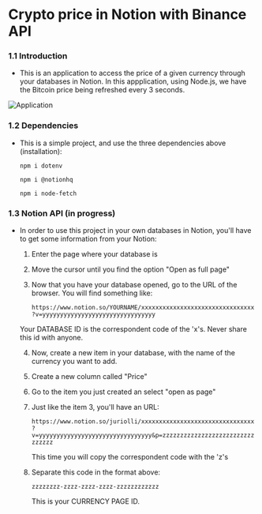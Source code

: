 # Crypto price in Notion with Binance API
### 1.1 Introduction
- This is an application to access the price of a given currency through your databases in Notion. In this appplication, using Node.js, we have the Bitcoin price being refreshed every 3 seconds. 

![Application](assets/workingCode.gif)

### 1.2 Dependencies
- This is a simple project, and use the three dependencies above (installation):

     ```npm i dotenv```

     ```npm i @notionhq```

     ```npm i node-fetch```

### 1.3 Notion API (in progress)
- In order to use this project in your own databases in Notion, you'll have to get some information from your Notion:

     1. Enter the page where your database is

     2. Move the cursor until you find the option "Open as full page"

     3. Now that you have your database opened, go to the URL of the browser. You will find something like: 

          ```https://www.notion.so/YOURNAME/xxxxxxxxxxxxxxxxxxxxxxxxxxxxxxxx?v=yyyyyyyyyyyyyyyyyyyyyyyyyyyyyyyy```

     Your DATABASE ID is the correspondent code of the 'x's. Never share this id with anyone. 

     4. Now, create a new item in your database, with the name of the currency you want to add. 

     5. Create a new column called "Price"

     6. Go to the item you just created an select "open as page" 

     7. Just like the item 3, you'll have an URL: 

          ```https://www.notion.so/juriolli/xxxxxxxxxxxxxxxxxxxxxxxxxxxxxxxx?v=yyyyyyyyyyyyyyyyyyyyyyyyyyyyyyyy&p=zzzzzzzzzzzzzzzzzzzzzzzzzzzzzzzz```

          This time you will copy the correspondent code with the 'z's

     8. Separate this code in the format above: 

          ```zzzzzzzz-zzzz-zzzz-zzzz-zzzzzzzzzzzz```

          This is your CURRENCY PAGE ID.



